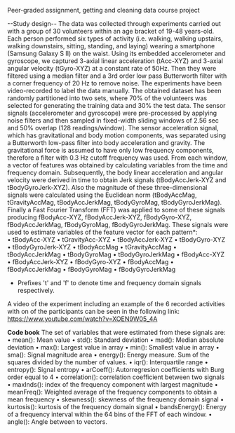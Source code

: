 Peer-graded assignment, getting and cleaning data course project

--Study design--
The data was collected through experiments carried out with a group of 30 volunteers within an age bracket of 19-48 years-old. Each person performed six types of activity (i.e. walking, walking upstairs, walking downstairs, sitting, standing, and laying) wearing a smartphone (Samsung Galaxy S II) on the waist. Using its embedded accelerometer and gyroscope, we captured 3-axial linear acceleration (tAcc-XYZ) and 3-axial angular velocity (tGyro-XYZ) at a constant rate of 50Hz. Then they were filtered using a median filter and a 3rd order low pass Butterworth filter with a corner frequency of 20 Hz to remove noise. The experiments have been video-recorded to label the data manually. The obtained dataset has been randomly partitioned into two sets, where 70% of the volunteers was selected for generating the training data and 30% the test data.
The sensor signals (accelerometer and gyroscope) were pre-processed by applying noise filters and then sampled in fixed-width sliding windows of 2.56 sec and 50% overlap (128 readings/window). The sensor acceleration signal, which has gravitational and body motion components, was separated using a Butterworth low-pass filter into body acceleration and gravity. The gravitational force is assumed to have only low frequency components, therefore a filter with 0.3 Hz cutoff frequency was used. From each window, a vector of features was obtained by calculating variables from the time and frequency domain.
Subsequently, the body linear acceleration and angular velocity were derived in time to obtain Jerk signals (tBodyAccJerk-XYZ and tBodyGyroJerk-XYZ). Also the magnitude of these three-dimensional signals were calculated using the Euclidean norm (tBodyAccMag, tGravityAccMag, tBodyAccJerkMag, tBodyGyroMag, tBodyGyroJerkMag). Finally a Fast Fourier Transform (FFT) was applied to some of these signals producing fBodyAcc-XYZ, fBodyAccJerk-XYZ, fBodyGyro-XYZ, fBodyAccJerkMag, fBodyGyroMag, fBodyGyroJerkMag.
These signals were used to estimate variables of the feature vector for each pattern*:  
•	tBodyAcc-XYZ
•	tGravityAcc-XYZ
•	tBodyAccJerk-XYZ
•	tBodyGyro-XYZ
•	tBodyGyroJerk-XYZ
•	tBodyAccMag
•	tGravityAccMag
•	tBodyAccJerkMag
•	tBodyGyroMag
•	tBodyGyroJerkMag
•	fBodyAcc-XYZ
•	fBodyAccJerk-XYZ
•	fBodyGyro-XYZ
•	fBodyAccMag
•	fBodyAccJerkMag
•	fBodyGyroMag
•	fBodyGyroJerkMag
* Prefixes 't' and 'f' to denote time and frequency domain signals respectively.

A video of the experiment including an example of the 6 recorded activities with on of the participants can be seen in the following link: https://www.youtube.com/watch?v=XOEN9W05_4A

**Code book**
The set of variables that were estimated from these signals are:
•	mean(): Mean value
•	std(): Standard deviation
•	mad(): Median absolute deviation 
•	max(): Largest value in array
•	min(): Smallest value in array
•	sma(): Signal magnitude area
•	energy(): Energy measure. Sum of the squares divided by the number of values. 
•	iqr(): Interquartile range 
•	entropy(): Signal entropy
•	arCoeff(): Autorregresion coefficients with Burg order equal to 4
•	correlation(): correlation coefficient between two signals
•	maxInds(): index of the frequency component with largest magnitude
•	meanFreq(): Weighted average of the frequency components to obtain a mean frequency
•	skewness(): skewness of the frequency domain signal 
•	kurtosis(): kurtosis of the frequency domain signal 
•	bandsEnergy(): Energy of a frequency interval within the 64 bins of the FFT of each window.
•	angle(): Angle between to vectors.
